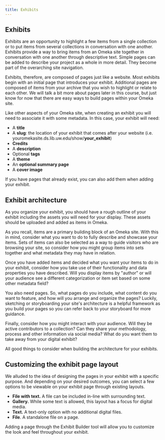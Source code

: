 ```yaml
---
title: Exhibits
---
```


## Exhibits

Exhibits are an opportunity to highlight a few items from a single collection or to put items from several collections in conversation with one another. Exhibits provide a way to bring items from an Omeka site together in conversation with one another through descriptive text. Simple pages can be added to describe your project as a whole in more detail. They become part of the overarching site navigation.

Exhibits, therefore, are composed of pages just like a website. Most exhibits begin with an initial page that introduces your exhibit. Additional pages are composed of items from your archive that you wish to highlight or relate to each other. We will talk a bit more about pages later in this course, but just know for now that there are easy ways to build pages within your Omeka site.

Like other aspects of your Omeka site, when creating an exhibit you will need to associate it with some metadata. In this case, your exhibit will need:
- A **title**
- A **slug**: the location of your exhibit that comes after your website (i.e. youromekasite.ds.lib.uw.edu/show/**your_exhibit**)
- **Credits**
- A **description**
- Optional **tags**
- A **theme**
- An **optional summary page**
- A **cover image**

If you have pages that already exist, you can also add them when adding your exhibit.

## Exhibit architecture

As you organize your exhibit, you should have a rough outline of your exhibit including the assets you will need for your display. These assets should be uploaded and added as items in Omeka.

As you recall, items are a primary building block of an Omeka site. With this in mind, consider what you want to do to fully describe and showcase your items. Sets of items can also be selected as a way to guide visitors who are browsing your site, so consider how you might group items into sets together and what metadata they may have in relation.

Once you have added items and decided what you want your items to do in your exhibit, consider how you take use of their functionality and data properties you have described. Will you display items by "author" or will your audience see a different categorization or item set based on some other metadata field?

You also need pages. So, what pages do you include, what content do you want to feature, and how will you arrange and organize the pages? Luckily, sketching or storyboarding your site's architecture is a helpful framework as you build your pages so you can refer back to your storyboard for more guidance.

Finally, consider how you might interact with your audience. Will they be active contributors to a collection? Can they share your methodology, process and other information via social media? What do you want them to take away from your digital exhibit?

All good things to consider when building the architecture for your exhibits.

## Customizing the exhibit page layout

We alluded to the idea of designing the pages in your exhibit with a specific purpose. And depending on your desired outcomes, you can select a few options to be viewable on your exhibit page through existing layouts.

- **File with text.** A file can be included in-line with surrounding text.
- **Gallery.** While some text is allowed, this layout has a focus for digital media.
- **Text.** A text-only option with no additional digital files.
- **File**. A standalone file on a page.

Adding a page through the Exhibit Builder tool will allow you to customize the look and feel throughout your exhibit.
